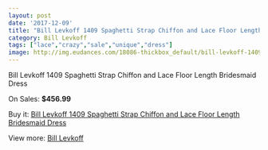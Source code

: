 ```yaml
---
layout: post
date: '2017-12-09'
title: "Bill Levkoff 1409 Spaghetti Strap Chiffon and Lace Floor Length Bridesmaid Dress"
category: Bill Levkoff
tags: ["lace","crazy","sale","unique","dress"]
image: http://img.eudances.com/18086-thickbox_default/bill-levkoff-1409-spaghetti-strap-chiffon-and-lace-floor-length-bridesmaid-dress.jpg
---
```

Bill Levkoff 1409 Spaghetti Strap Chiffon and Lace Floor Length Bridesmaid Dress

On Sales: **$456.99**
<a href="https://www.eudances.com/en/bill-levkoff/5258-bill-levkoff-1409-spaghetti-strap-chiffon-and-lace-floor-length-bridesmaid-dress.html"><amp-img layout="responsive" width="600" height="600" src="//img.eudances.com/18086-thickbox_default/bill-levkoff-1409-spaghetti-strap-chiffon-and-lace-floor-length-bridesmaid-dress.jpg" alt="Bill Levkoff 1409 Spaghetti Strap Chiffon and Lace Floor Length Bridesmaid Dress 0" /></a>
<a href="https://www.eudances.com/en/bill-levkoff/5258-bill-levkoff-1409-spaghetti-strap-chiffon-and-lace-floor-length-bridesmaid-dress.html"><amp-img layout="responsive" width="600" height="600" src="//img.eudances.com/18087-thickbox_default/bill-levkoff-1409-spaghetti-strap-chiffon-and-lace-floor-length-bridesmaid-dress.jpg" alt="Bill Levkoff 1409 Spaghetti Strap Chiffon and Lace Floor Length Bridesmaid Dress 1" /></a>

Buy it: [Bill Levkoff 1409 Spaghetti Strap Chiffon and Lace Floor Length Bridesmaid Dress](https://www.eudances.com/en/bill-levkoff/5258-bill-levkoff-1409-spaghetti-strap-chiffon-and-lace-floor-length-bridesmaid-dress.html "Bill Levkoff 1409 Spaghetti Strap Chiffon and Lace Floor Length Bridesmaid Dress")

View more: [Bill Levkoff](https://www.eudances.com/en/57-bill-levkoff "Bill Levkoff")